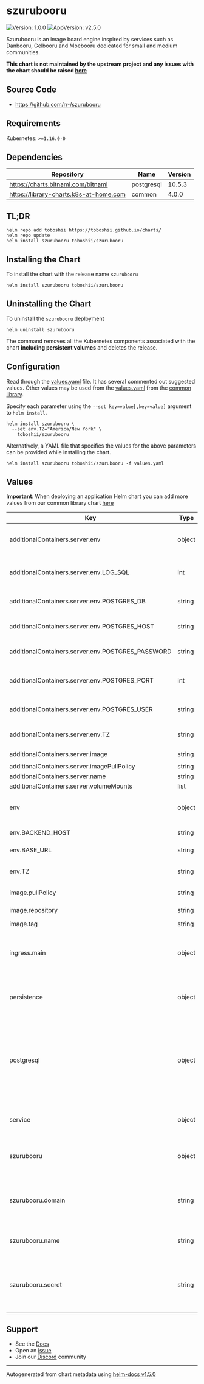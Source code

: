 # szurubooru

![Version: 1.0.0](https://img.shields.io/badge/Version-1.0.0-informational?style=flat-square) ![AppVersion: v2.5.0](https://img.shields.io/badge/AppVersion-v2.5.0-informational?style=flat-square)

Szurubooru is an image board engine inspired by services such as Danbooru, Gelbooru and Moebooru
dedicated for small and medium communities.

**This chart is not maintained by the upstream project and any issues with the chart should be raised [here](https://github.com/toboshii/charts/issues/new/choose)**

## Source Code

* <https://github.com/rr-/szurubooru>

## Requirements

Kubernetes: `>=1.16.0-0`

## Dependencies

| Repository | Name | Version |
|------------|------|---------|
| https://charts.bitnami.com/bitnami | postgresql | 10.5.3 |
| https://library-charts.k8s-at-home.com | common | 4.0.0 |

## TL;DR

```console
helm repo add toboshii https://toboshii.github.io/charts/
helm repo update
helm install szurubooru toboshii/szurubooru
```

## Installing the Chart

To install the chart with the release name `szurubooru`

```console
helm install szurubooru toboshii/szurubooru
```

## Uninstalling the Chart

To uninstall the `szurubooru` deployment

```console
helm uninstall szurubooru
```

The command removes all the Kubernetes components associated with the chart **including persistent volumes** and deletes the release.

## Configuration

Read through the [values.yaml](./values.yaml) file. It has several commented out suggested values.
Other values may be used from the [values.yaml](https://github.com/k8s-at-home/library-charts/tree/main/charts/stable/common/values.yaml) from the [common library](https://github.com/k8s-at-home/library-charts/tree/main/charts/stable/common).

Specify each parameter using the `--set key=value[,key=value]` argument to `helm install`.

```console
helm install szurubooru \
  --set env.TZ="America/New York" \
    toboshii/szurubooru
```

Alternatively, a YAML file that specifies the values for the above parameters can be provided while installing the chart.

```console
helm install szurubooru toboshii/szurubooru -f values.yaml
```

## Values

**Important**: When deploying an application Helm chart you can add more values from our common library chart [here](https://github.com/k8s-at-home/library-charts/tree/main/charts/stable/common)

| Key | Type | Default | Description |
|-----|------|---------|-------------|
| additionalContainers.server.env | object | See below (only deviations from the default settings are specified) | environment variables. See [image docs](https://github.com/rr-/szurubooru/blob/master/docker-compose.yml) for more details. |
| additionalContainers.server.env.LOG_SQL | int | `0` | Set to 1 to enable verbose SQL logs |
| additionalContainers.server.env.POSTGRES_DB | string | `"szurubooru"` | Postgres database name |
| additionalContainers.server.env.POSTGRES_HOST | string | `"{{ .Release.Name }}-postgresql"` | Postgres database hostname |
| additionalContainers.server.env.POSTGRES_PASSWORD | string | `"szurubooru"` | Postgres database password |
| additionalContainers.server.env.POSTGRES_PORT | int | `5432` | Postgres custom port (empty = default port) |
| additionalContainers.server.env.POSTGRES_USER | string | `"szurubooru"` | Postgres database username |
| additionalContainers.server.env.TZ | string | `"UTC"` | Set the container timezone |
| additionalContainers.server.image | string | `"szurubooru/server:2.5-edge"` |  |
| additionalContainers.server.imagePullPolicy | string | `"IfNotPresent"` |  |
| additionalContainers.server.name | string | `"server"` |  |
| additionalContainers.server.volumeMounts | list | `[]` |  |
| env | object | See below (only deviations from the default settings are specified) | environment variables. See [image docs](https://github.com/rr-/szurubooru/blob/master/docker-compose.yml) for more details. |
| env.BACKEND_HOST | string | `"{{ .Release.Name }}-server"` | Set the backend host |
| env.BASE_URL | string | `"https://example.com"` | Set the base URL |
| env.TZ | string | `"UTC"` | Set the container timezone |
| image.pullPolicy | string | `"IfNotPresent"` | image pull policy |
| image.repository | string | `"szurubooru/client"` | image repository |
| image.tag | string | `"2.5-edge"` | image tag |
| ingress.main | object | See values.yaml | Enable and configure ingress settings for the chart under this key. |
| persistence | object | See values.yaml | Configure persistence settings for the chart under this key. |
| postgresql | object | See values.yaml | Enable and configure postgresql database subchart under this key.    For more options see [postgresql chart documentation](https://github.com/bitnami/charts/tree/master/bitnami/postgresql) |
| service | object | See values.yaml | Configures service settings for the chart. |
| szurubooru | object | See below | Configures Szurubooru settings. See [app docs](https://github.com/rr-/szurubooru/blob/master/server/config.yaml.dist) for more details. |
| szurubooru.domain | string | `"https://example.com"` | Full url to the homepage of this szurubooru site, with no trailing slash |
| szurubooru.name | string | `"szurubooru"` | Shown in the website title and on the front page |
| szurubooru.secret | string | `"change"` | Used to salt the users' password hashes and generate filenames for static content |

## Support

- See the [Docs](https://docs.k8s-at-home.com/our-helm-charts/getting-started/)
- Open an [issue](https://github.com/toboshii/charts/issues/new/choose)
- Join our [Discord](https://discord.gg/sTMX7Vh) community

----------------------------------------------
Autogenerated from chart metadata using [helm-docs v1.5.0](https://github.com/norwoodj/helm-docs/releases/v1.5.0)

